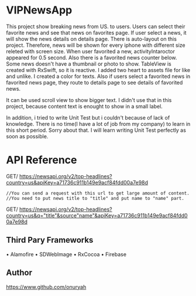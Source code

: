 # VIPNewsApp

This project show breaking news from US. to users.
Users can select their favorite news and see that news on favorites page.
If user select a news, it will show the news details on details page.
There is auto-layout on this project. Therefore, news will be shown for every iphone with different size releted with screen size.
When user favorited a new, activityIntaroctor appeared for 0.5 second. Also there is a favorited news counter below.
Some news doesn't have a thumbnail or photo to show.
TableView is created with RxSwift, so it is reactive.
I added two heart to assets file for like and unlike.
I created a color for texts.
Also if users select a favorited news in favorited news page, they route to details page to see details of favorited news.


It can be used scroll view to show bigger text. I didn't use that in this project, because content text is enought to show in a small label.

In addition, i tried to write Unit Test but i couldn't because of lack of knowledge. There is no time(I have a lot of job from my company) to learn in this short period. Sorry about that.
I will learn writing Unit Test perfectly as soon as possible.



# API Reference


GET/ https://newsapi.org/v2/top-headlines?country=us&apiKey=a71736c911b149e9acf84fdd00a7e98d


    //You can send a request with this url to get large amount of content.
    //You need to put news title to "title" and put name to "name" part.
GET/ https://newsapi.org/v2/top-headlines?country=us&q="title"&source"name"&apiKey=a71736c911b149e9acf84fdd00a7e98d



## Third Pary Frameworks

• Alamofire
• SDWebImage
• RxCocoa
• Firebase

## Author

https://www.github.com/onuryah






